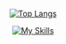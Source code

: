 <div align="center">

[![Top Langs](https://github-readme-stats.vercel.app/api/top-langs/?username=lailavanrooijen&theme=ambient_gradient&layout=donut)](https://github.com/anuraghazra/github-readme-stats)  

[![My Skills](https://skillicons.dev/icons?i=html,css,js,ts,java,spring,react,postgres,idea&theme=dark&perline=9)](https://skillicons.dev)    

</div>

